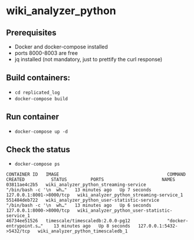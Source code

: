 # wiki_analyzer_python


## Prerequisites
* Docker and docker-compose installed
* ports 8000-8003 are free
* jq installed (not mandatory, just to prettify the curl response)

## Build containers:
* ``cd replicated_log``
* ``docker-compose build``

## Run container
* ``docker-compose up -d``

## Check the status
* ``docker-compose ps``



```
CONTAINER ID   IMAGE                                         COMMAND                   CREATED          STATUS         PORTS                      NAMES
03811ae4c2b5   wiki_analyzer_python_streaming-service        "/bin/bash -c '\n  wh…"   13 minutes ago   Up 7 seconds   127.0.0.1:8001->8000/tcp   wiki_analyzer_python_streaming-service_1
551484deb722   wiki_analyzer_python_user-statistic-service   "/bin/bash -c '\n  wh…"   13 minutes ago   Up 6 seconds   127.0.0.1:8000->8000/tcp   wiki_analyzer_python_user-statistic-service_1
46734ee51526   timescale/timescaledb:2.0.0-pg12              "docker-entrypoint.s…"    13 minutes ago   Up 8 seconds   127.0.0.1:5432->5432/tcp   wiki_analyzer_python_timescaledb_1

```
